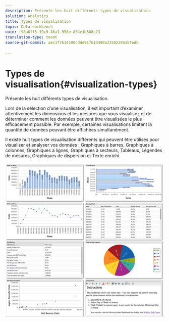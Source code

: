 ```yaml
---
description: Présente les huit différents types de visualisation.
solution: Analytics
title: Types de visualisation
topic: Data workbench
uuid: f98a6ff5-19c9-46a1-958e-054e1b808c23
translation-type: tm+mt
source-git-commit: aec1f7b14198cdde91f61d490a235022943bfedb

---
```



# Types de visualisation{#visualization-types}

Présente les huit différents types de visualisation.

Lors de la sélection d’une visualisation, il est important d’examiner attentivement les dimensions et les mesures que vous visualisez et de déterminer comment les données peuvent être visualisées le plus efficacement possible. Par exemple, certaines visualisations limitent la quantité de données pouvant être affichées simultanément.

Il existe huit types de visualisation différents qui peuvent être utilisés pour visualiser et analyser vos données : Graphiques à barres, Graphiques à colonnes, Graphiques à lignes, Graphiques à secteurs, Tableaux, Légendes de mesures, Graphiques de dispersion et Texte enrichi.

![](assets/visualization_types.png)

